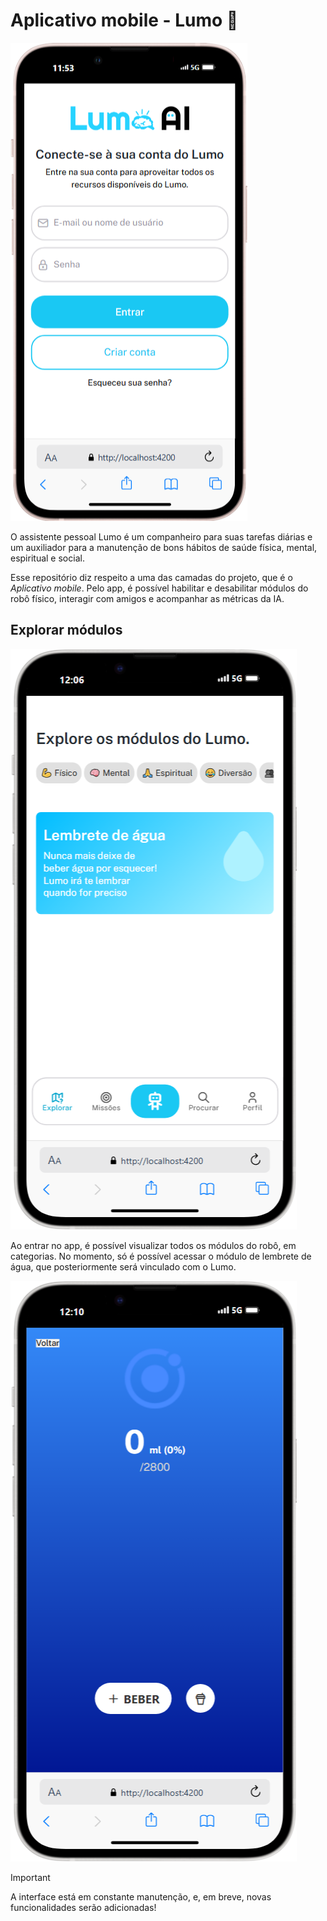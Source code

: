 # Aplicativo mobile - Lumo 🤖
 
![Tela de login](./docs/login-screenshot.png)

O assistente pessoal Lumo é um companheiro para suas tarefas diárias e um auxiliador para a manutenção de bons hábitos de saúde física, mental, espiritual e social.

Esse repositório diz respeito a uma das camadas do projeto, que é o *Aplicativo mobile*. Pelo app, é possível habilitar e desabilitar módulos do robô físico, interagir com amigos e acompanhar as métricas da IA.

## Explorar módulos 

![Tela de explorar](./docs/explorar-screenshot.png)

Ao entrar no app, é possível visualizar todos os módulos do robô, em categorias. No momento, só é possível acessar o módulo de lembrete de água, que posteriormente será vinculado com o Lumo.

![Water reminder](./docs/waterreminder-screenshot.png)

> [!IMPORTANT]  
> A interface está em constante manutenção, e, em breve, novas funcionalidades serão adicionadas!
